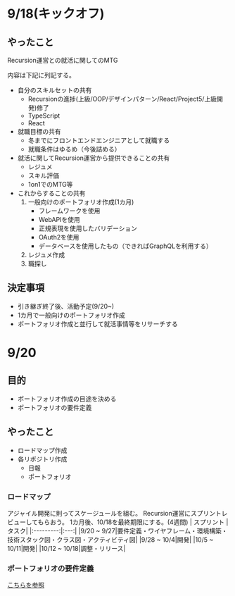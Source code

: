 # 9/18(キックオフ)
## やったこと
Recursion運営との就活に関してのMTG

内容は下記に列記する。
* 自分のスキルセットの共有
  * Recursionの進捗(上級/OOP/デザインパターン/React/Project5/上級開発)修了
  * TypeScript
  * React
* 就職目標の共有
  * 冬までにフロントエンドエンジニアとして就職する
  * 就職条件はゆるめ（今後詰める）
* 就活に関してRecursion運営から提供できることの共有
  * レジュメ
  * スキル評価
  * 1on1でのMTG等
* これからすることの共有
  1. 一般向けのポートフォリオ作成(1カ月)
       * フレームワークを使用
       * WebAPIを使用
       * 正規表現を使用したバリデーション
       * OAuth2を使用
       * データベースを使用したもの（できればGraphQLを利用する）
  2. レジュメ作成
  3. 職探し

## 決定事項
* 引き継ぎ終了後、活動予定(9/20~)
* 1カ月で一般向けのポートフォリオ作成
* ポートフォリオ作成と並行して就活事情等をリサーチする

# 9/20
## 目的
* ポートフォリオ作成の目途を決める
* ポートフォリオの要件定義

## やったこと
* ロードマップ作成
* 各リポジトリ作成
  * 日報
  * ポートフォリオ

### ロードマップ
アジャイル開発に則ってスケージュールを組む。
Recursion運営にスプリントレビューしてもらおう。
1カ月後、10/18を最終期限にする。(4週間)
| スプリント |タスク|
|:---------:|:---:|
|9/20 ~ 9/27|要件定義・ワイヤフレーム・環境構築・技術スタック図・クラス図・アクティビティ図|
|9/28 ~ 10/4|開発|
|10/5 ~ 10/11|開発|
|10/12 ~ 10/18|調整・リリース|

### ポートフォリオの要件定義
[こちらを参照](https://github.com/motsu8/youtube_note/wiki/%E8%A6%81%E4%BB%B6%E5%AE%9A%E7%BE%A9)